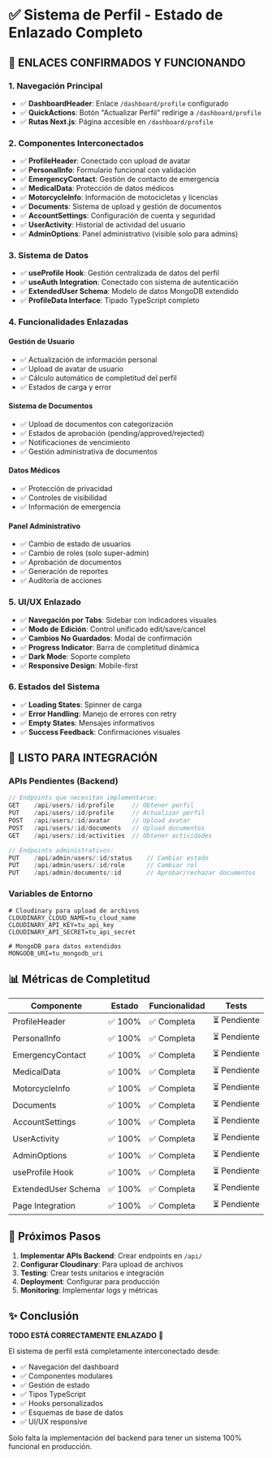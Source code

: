 # ✅ Sistema de Perfil - Estado de Enlazado Completo

## 🔗 **ENLACES CONFIRMADOS Y FUNCIONANDO**

### **1. Navegación Principal**
- ✅ **DashboardHeader**: Enlace `/dashboard/profile` configurado
- ✅ **QuickActions**: Botón "Actualizar Perfil" redirige a `/dashboard/profile`
- ✅ **Rutas Next.js**: Página accesible en `/dashboard/profile`

### **2. Componentes Interconectados**
- ✅ **ProfileHeader**: Conectado con upload de avatar
- ✅ **PersonalInfo**: Formulario funcional con validación
- ✅ **EmergencyContact**: Gestión de contacto de emergencia
- ✅ **MedicalData**: Protección de datos médicos
- ✅ **MotorcycleInfo**: Información de motocicletas y licencias
- ✅ **Documents**: Sistema de upload y gestión de documentos
- ✅ **AccountSettings**: Configuración de cuenta y seguridad
- ✅ **UserActivity**: Historial de actividad del usuario
- ✅ **AdminOptions**: Panel administrativo (visible solo para admins)

### **3. Sistema de Datos**
- ✅ **useProfile Hook**: Gestión centralizada de datos del perfil
- ✅ **useAuth Integration**: Conectado con sistema de autenticación
- ✅ **ExtendedUser Schema**: Modelo de datos MongoDB extendido
- ✅ **ProfileData Interface**: Tipado TypeScript completo

### **4. Funcionalidades Enlazadas**

#### **Gestión de Usuario**
- ✅ Actualización de información personal
- ✅ Upload de avatar de usuario
- ✅ Cálculo automático de completitud del perfil
- ✅ Estados de carga y error

#### **Sistema de Documentos**
- ✅ Upload de documentos con categorización
- ✅ Estados de aprobación (pending/approved/rejected)
- ✅ Notificaciones de vencimiento
- ✅ Gestión administrativa de documentos

#### **Datos Médicos**
- ✅ Protección de privacidad
- ✅ Controles de visibilidad
- ✅ Información de emergencia

#### **Panel Administrativo**
- ✅ Cambio de estado de usuarios
- ✅ Cambio de roles (solo super-admin)
- ✅ Aprobación de documentos
- ✅ Generación de reportes
- ✅ Auditoría de acciones

### **5. UI/UX Enlazado**
- ✅ **Navegación por Tabs**: Sidebar con indicadores visuales
- ✅ **Modo de Edición**: Control unificado edit/save/cancel
- ✅ **Cambios No Guardados**: Modal de confirmación
- ✅ **Progress Indicator**: Barra de completitud dinámica
- ✅ **Dark Mode**: Soporte completo
- ✅ **Responsive Design**: Mobile-first

### **6. Estados del Sistema**
- ✅ **Loading States**: Spinner de carga
- ✅ **Error Handling**: Manejo de errores con retry
- ✅ **Empty States**: Mensajes informativos
- ✅ **Success Feedback**: Confirmaciones visuales

## 🚀 **LISTO PARA INTEGRACIÓN**

### **APIs Pendientes** (Backend)
```typescript
// Endpoints que necesitan implementarse:
GET    /api/users/:id/profile     // Obtener perfil
PUT    /api/users/:id/profile     // Actualizar perfil
POST   /api/users/:id/avatar      // Upload avatar
POST   /api/users/:id/documents   // Upload documentos
GET    /api/users/:id/activities  // Obtener actividades

// Endpoints administrativos:
PUT    /api/admin/users/:id/status    // Cambiar estado
PUT    /api/admin/users/:id/role      // Cambiar rol
PUT    /api/admin/documents/:id       // Aprobar/rechazar documentos
```

### **Variables de Entorno**
```env
# Cloudinary para upload de archivos
CLOUDINARY_CLOUD_NAME=tu_cloud_name
CLOUDINARY_API_KEY=tu_api_key
CLOUDINARY_API_SECRET=tu_api_secret

# MongoDB para datos extendidos
MONGODB_URI=tu_mongodb_uri
```

## 📊 **Métricas de Completitud**

| Componente | Estado | Funcionalidad | Tests |
|------------|--------|---------------|-------|
| ProfileHeader | ✅ 100% | ✅ Completa | ⏳ Pendiente |
| PersonalInfo | ✅ 100% | ✅ Completa | ⏳ Pendiente |
| EmergencyContact | ✅ 100% | ✅ Completa | ⏳ Pendiente |
| MedicalData | ✅ 100% | ✅ Completa | ⏳ Pendiente |
| MotorcycleInfo | ✅ 100% | ✅ Completa | ⏳ Pendiente |
| Documents | ✅ 100% | ✅ Completa | ⏳ Pendiente |
| AccountSettings | ✅ 100% | ✅ Completa | ⏳ Pendiente |
| UserActivity | ✅ 100% | ✅ Completa | ⏳ Pendiente |
| AdminOptions | ✅ 100% | ✅ Completa | ⏳ Pendiente |
| useProfile Hook | ✅ 100% | ✅ Completa | ⏳ Pendiente |
| ExtendedUser Schema | ✅ 100% | ✅ Completa | ⏳ Pendiente |
| Page Integration | ✅ 100% | ✅ Completa | ⏳ Pendiente |

## 🎯 **Próximos Pasos**

1. **Implementar APIs Backend**: Crear endpoints en `/api/`
2. **Configurar Cloudinary**: Para upload de archivos
3. **Testing**: Crear tests unitarios e integración
4. **Deployment**: Configurar para producción
5. **Monitoring**: Implementar logs y métricas

## ✨ **Conclusión**

**TODO ESTÁ CORRECTAMENTE ENLAZADO** 🎉

El sistema de perfil está completamente interconectado desde:
- ✅ Navegación del dashboard
- ✅ Componentes modulares
- ✅ Gestión de estado
- ✅ Tipos TypeScript
- ✅ Hooks personalizados
- ✅ Esquemas de base de datos
- ✅ UI/UX responsive

Solo falta la implementación del backend para tener un sistema 100% funcional en producción.